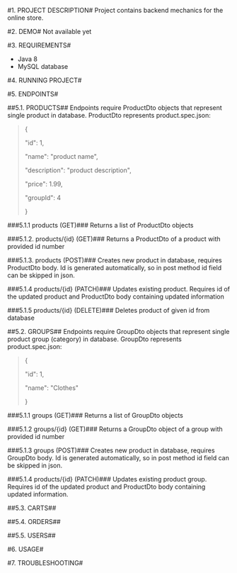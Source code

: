 #1. PROJECT DESCRIPTION#
Project contains backend mechanics for the online store.

#2. DEMO#
Not available yet

#3. REQUIREMENTS#
- Java 8
- MySQL database

#4. RUNNING PROJECT#

#5. ENDPOINTS#

##5.1. PRODUCTS##
Endpoints require ProductDto objects that represent single product in database. ProductDto represents product.spec.json:
>{
>
>"id": 1,
>
>"name": "product name",
>
>"description": "product description",
>
>"price": 1.99,
>
>"groupId": 4
>
>} 

###5.1.1 products (GET)###
Returns a list of ProductDto objects

###5.1.2. products/{id} (GET)###
Returns a ProductDto of a product with provided id number

###5.1.3. products (POST)###
Creates new product in database, requires ProductDto body. Id is generated automatically, so in post method id field can be skipped in json.  

###5.1.4 products/{id} (PATCH)###
Updates existing product. Requires id of the updated product and ProductDto body containing updated information

###5.1.5 products/{id} (DELETE)###
Deletes product of given id from database


##5.2. GROUPS##
Endpoints require GroupDto objects that represent single product group (category) in database. GroupDto represents product.spec.json: 
>{
>
>   "id": 1,
>
>   "name": "Clothes"
>
>}

###5.1.1 groups (GET)###
Returns a list of GroupDto objects

###5.1.2 groups/{id} (GET)###
Returns a GroupDto object of a group with provided id number

###5.1.3 groups (POST)###
Creates new product in database, requires GroupDto body. Id is generated automatically, so in post method id field can be skipped in json.

###5.1.4 products/{id} (PATCH)###
Updates existing product group. Requires id of the updated product and ProductDto body containing updated information.


##5.3. CARTS##


##5.4. ORDERS##


##5.5. USERS##


#6. USAGE#


#7. TROUBLESHOOTING#